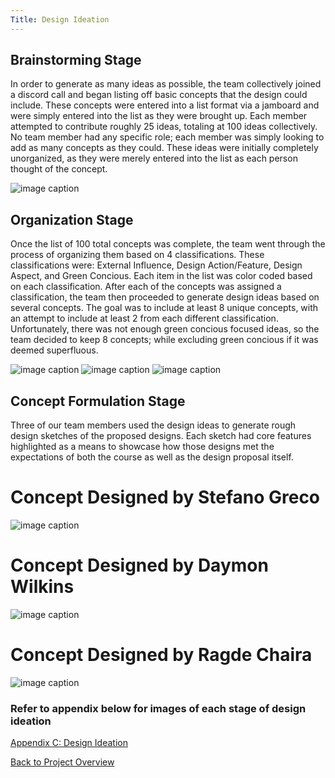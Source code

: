 ```yaml
---
Title: Design Ideation
---
```


## Brainstorming Stage

In order to generate as many ideas as possible, the team collectively joined a discord call and began listing off basic concepts that the design could include. These concepts were entered into a list format via a jamboard and were simply entered into the list as they were brought up. Each member attempted to contribute roughly 25 ideas, totaling at 100 ideas collectively. No team member had any specific role; each member was simply looking to add as many concepts as they could. These ideas were initially completely unorganized, as they were merely entered into the list as each person thought of the concept. 

![image caption](https://cdn.discordapp.com/attachments/1062096006642147503/1067085919661863073/image.png)

## Organization Stage

Once the list of 100 total concepts was complete, the team went through the process of organizing them based on 4 classifications. These classifications were: External Influence, Design Action/Feature, Design Aspect, and Green Concious. Each item in the list was color coded based on each classification. After each of the concepts was assigned a classification, the team then proceeded to generate design ideas based on several concepts. The goal was to include at least 8 unique concepts, with an attempt to include at least 2 from each different classification. Unfortunately, there was not enough green concious focused ideas, so the team decided to keep 8 concepts; while excluding green concious if it was deemed superfluous.

![image caption](https://cdn.discordapp.com/attachments/1062096006642147503/1067087092049510430/image.png)
![image caption](https://cdn.discordapp.com/attachments/1062096006642147503/1067087221527687233/image.png)
![image caption](https://cdn.discordapp.com/attachments/1062096006642147503/1067087437844709396/image.png)

## Concept Formulation Stage

Three of our team members used the design ideas to generate rough design sketches of the proposed designs. Each sketch had core features highlighted as a means to showcase how those designs met the expectations of both the course as well as the design proposal itself. 

# Concept Designed by Stefano Greco
![image caption](https://cdn.discordapp.com/attachments/1062096006642147503/1066029769042448464/image.png)
# Concept Designed by Daymon Wilkins
![image caption](https://cdn.discordapp.com/attachments/1062096006642147503/1066078297475256391/image.png)
# Concept Designed by Ragde Chaira
![image caption](https://cdn.discordapp.com/attachments/1062096006642147503/1066105512594255964/EGR_314_no_cover.png)

### Refer to appendix below for images of each stage of design ideation

[Appendix C: Design Ideation](AppendixC_DesignIdeation.md)

[Back to Project Overview](index.md)
